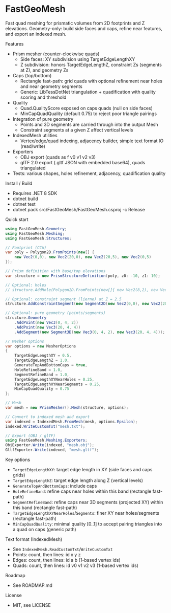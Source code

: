 # FastGeoMesh

Fast quad meshing for prismatic volumes from 2D footprints and Z elevations. Geometry-only: build side faces and caps, refine near features, and export an indexed mesh.

Features
- Prism mesher (counter-clockwise quads)
  - Side faces: XY subdivision using TargetEdgeLengthXY
  - Z subdivision: honors TargetEdgeLengthZ, constraint Zs (segments at Z), and geometry Zs
- Caps (top/bottom)
  - Rectangle fast-path: grid quads with optional refinement near holes and near geometry segments
  - Generic: LibTessDotNet triangulation + quadification with quality scoring and threshold
- Quality
  - Quad.QualityScore exposed on caps quads (null on side faces)
  - MinCapQuadQuality (default 0.75) to reject poor triangle pairings
- Integration of pure geometry
  - Points and 3D segments are carried through into the output Mesh
  - Constraint segments at a given Z affect vertical levels
- IndexedMesh utilities
  - Vertex/edge/quad indexing, adjacency builder, simple text format IO (read/write)
- Exporters
  - OBJ export (quads as f v0 v1 v2 v3)
  - glTF 2.0 export (.gltf JSON with embedded base64), quads triangulated
- Tests: various shapes, holes refinement, adjacency, quadification quality

Install / Build
- Requires .NET 8 SDK
- dotnet build
- dotnet test
- dotnet pack src/FastGeoMesh/FastGeoMesh.csproj -c Release

Quick start
```csharp
using FastGeoMesh.Geometry;
using FastGeoMesh.Meshing;
using FastGeoMesh.Structures;

// Footprint (CCW)
var poly = Polygon2D.FromPoints(new[] {
    new Vec2(0,0), new Vec2(20,0), new Vec2(20,5), new Vec2(0,5)
});

// Prism definition with base/top elevations
var structure = new PrismStructureDefinition(poly, z0: -10, z1: 10);

// Optional: holes
// structure.AddHole(Polygon2D.FromPoints(new[]{ new Vec2(8,2), new Vec2(9,2), new Vec2(9,3), new Vec2(8,3) }));

// Optional: constraint segment (lierne) at Z = 2.5
structure.AddConstraintSegment(new Segment2D(new Vec2(0,0), new Vec2(20,0)), 2.5);

// Optional: pure geometry (points/segments)
structure.Geometry
    .AddPoint(new Vec3(0, 4, 2))
    .AddPoint(new Vec3(20, 4, 4))
    .AddSegment(new Segment3D(new Vec3(0, 4, 2), new Vec3(20, 4, 4)));

// Mesher options
var options = new MesherOptions
{
    TargetEdgeLengthXY = 0.5,
    TargetEdgeLengthZ = 1.0,
    GenerateTopAndBottomCaps = true,
    HoleRefineBand = 1.0,
    SegmentRefineBand = 1.0,
    TargetEdgeLengthXYNearHoles = 0.25,
    TargetEdgeLengthXYNearSegments = 0.25,
    MinCapQuadQuality = 0.75
};

// Mesh
var mesh = new PrismMesher().Mesh(structure, options);

// Convert to indexed mesh and export
var indexed = IndexedMesh.FromMesh(mesh, options.Epsilon);
indexed.WriteCustomTxt("mesh.txt");

// Export (OBJ / glTF)
using FastGeoMesh.Meshing.Exporters;
ObjExporter.Write(indexed, "mesh.obj");
GltfExporter.Write(indexed, "mesh.gltf");
```

Key options
- `TargetEdgeLengthXY`: target edge length in XY (side faces and caps grids)
- `TargetEdgeLengthZ`: target edge length along Z (vertical levels)
- `GenerateTopAndBottomCaps`: include caps
- `HoleRefineBand`: refine caps near holes within this band (rectangle fast-path)
- `SegmentRefineBand`: refine caps near 3D segments (projected XY) within this band (rectangle fast-path)
- `TargetEdgeLengthXYNearHoles`/`Segments`: finer XY near holes/segments (rectangle fast-path)
- `MinCapQuadQuality`: minimal quality [0..1] to accept pairing triangles into a quad on caps (generic path)

Text format (IndexedMesh)
- See `IndexedMesh.ReadCustomTxt`/`WriteCustomTxt`
- Points: count, then lines: id x y z
- Edges: count, then lines: id a b (1-based vertex ids)
- Quads: count, then lines: id v0 v1 v2 v3 (1-based vertex ids)

Roadmap
- See ROADMAP.md

License
- MIT, see LICENSE
